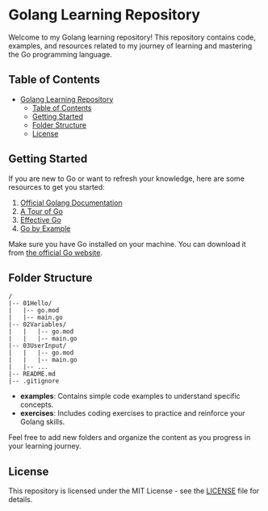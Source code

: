 # Golang Learning Repository

Welcome to my Golang learning repository! This repository contains code, examples, and resources related to my journey of learning and mastering the Go programming language.

## Table of Contents

- [Golang Learning Repository](#golang-learning-repository)
  - [Table of Contents](#table-of-contents)
  - [Getting Started](#getting-started)
  - [Folder Structure](#folder-structure)
  - [License](#license)

## Getting Started

If you are new to Go or want to refresh your knowledge, here are some resources to get you started:

1. [Official Golang Documentation](https://golang.org/doc/)
2. [A Tour of Go](https://tour.golang.org/welcome/1)
3. [Effective Go](https://golang.org/doc/effective_go.html)
4. [Go by Example](https://gobyexample.com/)

Make sure you have Go installed on your machine. You can download it from [the official Go website](https://golang.org/dl/).

## Folder Structure

```plaintext
/
|-- 01Hello/
|   |-- go.mod
|   |-- main.go
|-- 02Variables/
|   |   |-- go.mod
|   |   |-- main.go
|-- 03UserInput/
|   |   |-- go.mod
|   |   |-- main.go
|   |-- ...
|-- README.md
|-- .gitignore
```

- **examples**: Contains simple code examples to understand specific concepts.
- **exercises**: Includes coding exercises to practice and reinforce your Golang skills.

Feel free to add new folders and organize the content as you progress in your learning journey.

## License

This repository is licensed under the MIT License - see the [LICENSE](LICENSE) file for details.